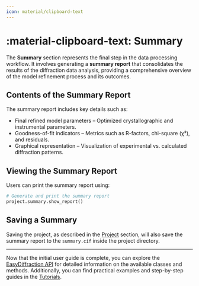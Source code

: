 ```yaml
---
icon: material/clipboard-text
---
```


# :material-clipboard-text: Summary

The **Summary** section represents the final step in the data processing
workflow. It involves generating a **summary report** that consolidates the
results of the diffraction data analysis, providing a comprehensive overview
of the model refinement process and its outcomes.

## Contents of the Summary Report

The summary report includes key details such as:

- Final refined model parameters – Optimized crystallographic and instrumental parameters.
- Goodness-of-fit indicators – Metrics such as R-factors, chi-square (χ²), and residuals.
- Graphical representation – Visualization of experimental vs. calculated diffraction patterns.

## Viewing the Summary Report

Users can print the summary report using:

```python
# Generate and print the summary report
project.summary.show_report()
```
<!--
This command will display a structured summary of the analysis results,
including model parameters, fit statistics, and data visualizations.
-->

## Saving a Summary

Saving the project, as described in the [Project](project.md) section,
will also save the summary report to the `summary.cif` inside the project directory.

<!--
## Exporting the Summary Report

EasyDiffraction allows exporting the summary report in various formats for
further analysis and documentation:

- Human-readable text format (.txt)
- CIF format (.cif) for integration with crystallographic databases
- PDF format (.pdf) for easy sharing and publication
-->

---

Now that the initial user guide is complete, you can explore the
[EasyDiffraction API](../../api/index.md) for detailed information on the available 
classes and methods. Additionally, you can find practical examples and 
step-by-step guides in the [Tutorials](../../tutorials/index.md).
